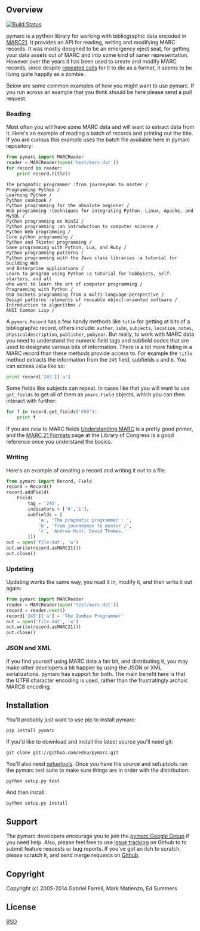 Overview
--------

[![Build Status](https://secure.travis-ci.org/edsu/pymarc.png)](http://travis-ci.org/edsu/pymarc)

pymarc is a python library for working with bibliographic data encoded in 
[MARC21](http://en.wikipedia.org/wiki/MARC_standards). It provides an API 
for reading, writing and modifying MARC records. It was mostly designed to 
be an emergency eject seat, for getting your data assets out of MARC and into
some kind of saner representation. However over the years it has been used 
to create and modify MARC records, since despite [repeated
calls](http://marc-must-die.info/index.php/Main_Page) for it to die as a
format, it seems to be living quite happily as a zombie. 

Below are some common examples of how you might want to use pymarc. If 
you run across an example that you think should be here please send a 
pull request.

### Reading

Most often you will have some MARC data and will want to extract data
from it. Here's an example of reading a batch of records and printing out 
the title. If you are curious this example uses the batch file 
available here in pymarc repository:

```python  
from pymarc import MARCReader
reader = MARCReader(open('test/marc.dat'))
for record in reader: 
    print record.title()
```
```
The pragmatic programmer :from journeyman to master /
Programming Python /
Learning Python /
Python cookbook /
Python programming for the absolute beginner /
Web programming :techniques for integrating Python, Linux, Apache, and MySQL /
Python programming on Win32 /
Python programming :an introduction to computer science /
Python Web programming /
Core python programming /
Python and Tkinter programming /
Game programming with Python, Lua, and Ruby /
Python programming patterns /
Python programming with the Java class libraries :a tutorial for building Web
and Enterprise applications /
Learn to program using Python :a tutorial for hobbyists, self-starters, and all
who want to learn the art of computer programming /
Programming with Python /
BSD Sockets programming from a multi-language perspective /
Design patterns :elements of reusable object-oriented software /
Introduction to algorithms /
ANSI Common Lisp /
```

A `pymarc.Record` has a few handy methods like `title` for getting at bits
of a bibliographic record, others include: `author`, `isbn`, `subjects`, 
`location`, `notes`, `physicaldescription`, `publisher`, `pubyear`. But 
really, to work with MARC data you need to understand the numeric field tags 
and subfield codes that are used to designate various bits of information. There
is a lot more hiding in a MARC record than these methods provide access to.
For example the `title` method extracts the information from the `245` field, 
subfields `a` and `b`. You can access `245a` like so:

```python
print record['245']['a']
```

Some fields like subjects can repeat. In cases like that you will want to use
`get_fields` to get all of them as `pmarc.Field` objects, which you can then 
interact with further:

```python
for f in record.get_fields('650'):
    print f
```

If you are new to MARC fields [Understanding
MARC](http://www.loc.gov/marc/umb/) is a pretty good primer, and the [MARC 21
Formats](http://www.loc.gov/marc/marcdocz.html) page at the Library of Congress is a good reference once you understand the basics.

### Writing

Here's an example of creating a record and writing it out to a file.

```python
from pymarc import Record, Field
record = Record()
record.addField(
    Field(
        tag = '245', 
        indicators = ['0','1'],
        subfields = [
            'a', 'The pragmatic programmer : ',
            'b', 'from journeyman to master /', 
            'c', 'Andrew Hunt, David Thomas.'
        ]))
out = open('file.dat', 'w')
out.write(record.asMARC21())
out.close()
```

### Updating

Updating works the same way, you read it in, modify it, and then write it out
again:

```python
from pymarc import MARCReader
reader = MARCReader(open('test/marc.dat'))
record = reader.next()
record['245']['a'] = 'The Zombie Programmer'
out = open('file.dat', 'w')
out.write(record.asMARC21())
out.close()
```


### JSON and XML

If you find yourself using MARC data a fair bit, and distributing it, you may 
make other developers a bit happier by using the JSON or XML serializations. 
pymarc has support for both. The main benefit here is that the UTF8 character
encoding is used, rather than the frustratingly archaic MARC8 encoding.

Installation
------------

You'll probably just want to use pip to install pymarc:

    pip install pymarc

If you'd like to download and install the latest source you'll need git:

    git clone git://github.com/edsu/pymarc.git

You'll also need [setuptools](https://pypi.python.org/pypi/setuptools#installation-instructions). Once you have the source and setuptools run the pymarc test 
suite to make sure things are in order with the distribution:

    python setup.py test

And then install:

    python setup.py install

Support
-------

The pymarc developers encourage you to join the [pymarc Google Group](http://groups.google.com/group/pymarc) if you need help.  Also, please feel free to use [issue tracking](https://github.com/edsu/pymarc/issues) on Github to to submit feature requests or bug reports. If you've got an itch to scratch, please scratch it, and send merge requests on [Github](http://github.com/edsu/pymarc).

Copyright
---------

Copyright (c) 2005-2014 Gabriel Farrell, Mark Matienzo, Ed Summers

License
-------

[BSD](http://www.opensource.org/licenses/bsd-license.php)
